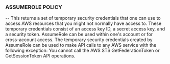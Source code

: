 ### ASSUMEROLE POLICY

-- This returns a set of temporary security credentials that one can use to access AWS resources that you might not normally have access to. 
These temporary credentials consist of an access key ID, a secret access key, and a security token. 
AssumeRole can be used within one's account or for cross-account access. 
The temporary security credentials created by AssumeRole can be used to make API calls to any AWS service with the following exception: 
You cannot call the AWS STS GetFederationToken or GetSessionToken API operations.